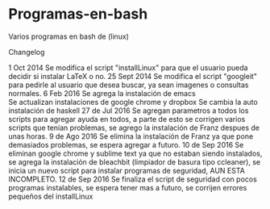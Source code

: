 Programas-en-bash
=================

Varios programas en bash de (linux)


Changelog

1 Oct 2014
  Se modifica el script "installLinux" para que el usuario pueda decidir si instalar LaTeX o no.
25 Sept 2014
  Se modifica el script "googleit" para pedirle al usuario que desea buscar, ya sean imagenes o consultas normales.
6 Feb 2016
  Se agrega la instalación de emacs  
  Se actualizan instalaciones de google chrome y dropbox
  Se cambia la auto instalación de haskell
27 de Jul 2016
  Se agregan parametros a todos los scripts para agregar ayuda en todos, a parte de esto se corrigen varios scripts que tenían problemas, se agrego la instalación de Franz despues de unas horas.
9 de Ago 2016
  Se elimina la instalación de Franz ya que pone demasiados problemas, se espera agregar a futuro.
10 de Sep 2016
  Se eliminan google chrome y sublime text ya que no estaban siendo instalados, se agrega la instalación de bleachbit (limpiador de basura tipo ccleaner), se inicia un nuevo script para instalar programas de seguridad, AUN ESTA INCOMPLETO.
12 de Sep 2016
   Se finaliza el script de seguridad con pocos programas instalables, se espera tener mas a futuro, se corrijen errores pequeños del installLinux
